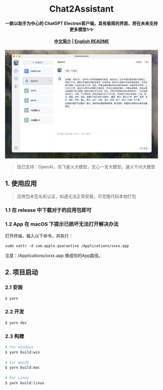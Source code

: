 <h1 align="center">Chat2Assistant</h1>
<h4 align="center">
一款以助手为中心的 ChatGPT Electron客户端，具有极简的界面，将在未来支持更多模型✨✨
</h4>

<h4 align="center">

[中文简介](README-zh.md) | [English README](README.md)

</h4>

![demo](/demo/demo-zh.png)

> 现已支持：OpenAI，讯飞星火大模型，文心一言大模型，通义千问大模型

## 1. 使用应用

> 应用包未签名和公证，如遇无法正常安装，可克隆代码本地打包

### 1.1 在 release 中下载对于的应用包即可

### 1.2 App 在 macOS 下提示已损坏无法打开解决办法

打开终端，输入以下命令，并执行：

`sudo xattr -d com.apple.quarantine /Applications/xxxx.app`

注意：/Applications/xxxx.app 换成你的App路径。

## 2. 项目启动

### 2.1 安装

```bash
$ yarn
```

### 2.2 开发

```bash
$ yarn dev
```

### 2.3 构建

```bash
# For windows
$ yarn build:win

# For macOS
$ yarn build:mac

# For Linux
$ yarn build:linux
```
